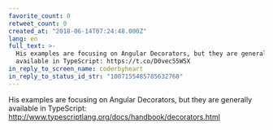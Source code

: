 ```yaml
---
favorite_count: 0
retweet_count: 0
created_at: "2018-06-14T07:24:48.000Z"
lang: en
full_text: >-
  His examples are focusing on Angular Decorators, but they are generally
  available in TypeScript: https://t.co/D0vec55W5X
in_reply_to_screen_name: coderbyheart
in_reply_to_status_id_str: "1007155485785632768"
---
```


His examples are focusing on Angular Decorators, but they are generally
available in TypeScript:
<http://www.typescriptlang.org/docs/handbook/decorators.html>
